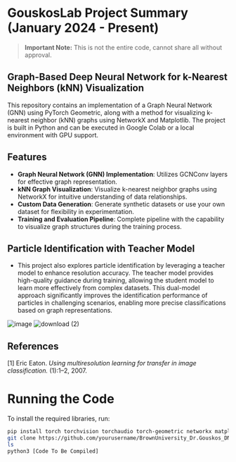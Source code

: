 # GouskosLab Project Summary (January 2024 - Present) 

> **Important Note:** This is not the entire code, cannot share all without approval.


## Graph-Based Deep Neural Network for k-Nearest Neighbors (kNN) Visualization

This repository contains an implementation of a Graph Neural Network (GNN) using PyTorch Geometric, along with a method for visualizing k-nearest neighbor (kNN) graphs using NetworkX and Matplotlib. The project is built in Python and can be executed in Google Colab or a local environment with GPU support.

## Features
- **Graph Neural Network (GNN) Implementation**: Utilizes GCNConv layers for effective graph representation.
- **kNN Graph Visualization**: Visualize k-nearest neighbor graphs using NetworkX for intuitive understanding of data relationships.
- **Custom Data Generation**: Generate synthetic datasets or use your own dataset for flexibility in experimentation.
- **Training and Evaluation Pipeline**: Complete pipeline with the capability to visualize graph structures during the training process.

## Particle Identification with Teacher Model

- This project also explores particle identification by leveraging a teacher model to enhance resolution accuracy. The teacher model provides high-quality guidance during training, allowing the student model to learn more effectively from complex datasets. This dual-model approach significantly improves the identification performance of particles in challenging scenarios, enabling more precise classifications based on graph representations.

![image](https://github.com/user-attachments/assets/1bd22a69-a493-4055-b3f0-89012fd753fb)
![download (2)](https://github.com/user-attachments/assets/d6cc8ac8-27eb-4c47-9b04-67f6c6b4fc2c)



## References

[1]  Eric Eaton. *Using multiresolution learning for transfer in image classification.* (1):1–2, 2007.

# Running the Code

To install the required libraries, run:

```bash
pip install torch torchvision torchaudio torch-geometric networkx matplotlib
git clone https://github.com/yourusername/BrownUniversity_Dr.Gouskos_DNN.git
ls
python3 [Code To Be Compiled]


